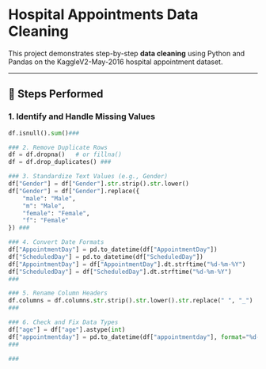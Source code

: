 # Hospital Appointments Data Cleaning

This project demonstrates step-by-step **data cleaning** using Python and Pandas on the KaggleV2-May-2016 hospital appointment dataset.

---

## 📌 Steps Performed

### 1. Identify and Handle Missing Values
```python
df.isnull().sum()###

### 2. Remove Duplicate Rows
df = df.dropna()   # or fillna()
df = df.drop_duplicates() ###

### 3. Standardize Text Values (e.g., Gender)
df["Gender"] = df["Gender"].str.strip().str.lower()
df["Gender"] = df["Gender"].replace({
    "male": "Male",
    "m": "Male",
    "female": "Female",
    "f": "Female"
}) ###

### 4. Convert Date Formats
df["AppointmentDay"] = pd.to_datetime(df["AppointmentDay"])
df["ScheduledDay"] = pd.to_datetime(df["ScheduledDay"])
df["AppointmentDay"] = df["AppointmentDay"].dt.strftime("%d-%m-%Y")
df["ScheduledDay"] = df["ScheduledDay"].dt.strftime("%d-%m-%Y")
###

### 5. Rename Column Headers
df.columns = df.columns.str.strip().str.lower().str.replace(" ", "_")
###

### 6. Check and Fix Data Types
df["age"] = df["age"].astype(int)
df["appointmentday"] = pd.to_datetime(df["appointmentday"], format="%d-%m-%Y")
###

### 
